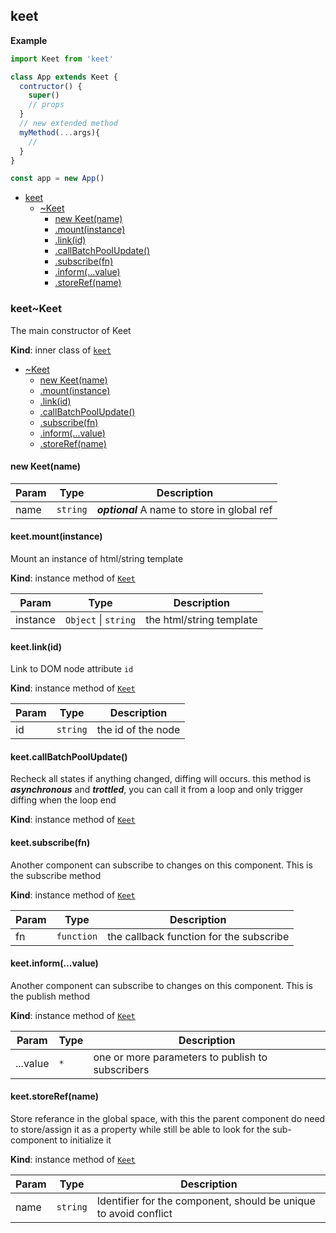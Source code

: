 <a name="module_keet"></a>

## keet
**Example**  
```js
import Keet from 'keet'class App extends Keet {  contructor() {    super()    // props  }  // new extended method  myMethod(...args){    //  }}const app = new App()
```

* [keet](#module_keet)
    * [~Keet](#module_keet..Keet)
        * [new Keet(name)](#new_module_keet..Keet_new)
        * [.mount(instance)](#module_keet..Keet+mount)
        * [.link(id)](#module_keet..Keet+link)
        * [.callBatchPoolUpdate()](#module_keet..Keet+callBatchPoolUpdate)
        * [.subscribe(fn)](#module_keet..Keet+subscribe)
        * [.inform(...value)](#module_keet..Keet+inform)
        * [.storeRef(name)](#module_keet..Keet+storeRef)

<a name="module_keet..Keet"></a>

### keet~Keet
The main constructor of Keet

**Kind**: inner class of [<code>keet</code>](#module_keet)  

* [~Keet](#module_keet..Keet)
    * [new Keet(name)](#new_module_keet..Keet_new)
    * [.mount(instance)](#module_keet..Keet+mount)
    * [.link(id)](#module_keet..Keet+link)
    * [.callBatchPoolUpdate()](#module_keet..Keet+callBatchPoolUpdate)
    * [.subscribe(fn)](#module_keet..Keet+subscribe)
    * [.inform(...value)](#module_keet..Keet+inform)
    * [.storeRef(name)](#module_keet..Keet+storeRef)

<a name="new_module_keet..Keet_new"></a>

#### new Keet(name)

| Param | Type | Description |
| --- | --- | --- |
| name | <code>string</code> | ***optional*** A name to store in global ref |

<a name="module_keet..Keet+mount"></a>

#### keet.mount(instance)
Mount an instance of html/string template

**Kind**: instance method of [<code>Keet</code>](#module_keet..Keet)  

| Param | Type | Description |
| --- | --- | --- |
| instance | <code>Object</code> \| <code>string</code> | the html/string template |

<a name="module_keet..Keet+link"></a>

#### keet.link(id)
Link to DOM node attribute ```id```

**Kind**: instance method of [<code>Keet</code>](#module_keet..Keet)  

| Param | Type | Description |
| --- | --- | --- |
| id | <code>string</code> | the id of the node |

<a name="module_keet..Keet+callBatchPoolUpdate"></a>

#### keet.callBatchPoolUpdate()
Recheck all states if anything changed, diffing will occurs.this method is ***asynchronous*** and ***trottled***, you can call it from a loop andonly trigger diffing when the loop end

**Kind**: instance method of [<code>Keet</code>](#module_keet..Keet)  
<a name="module_keet..Keet+subscribe"></a>

#### keet.subscribe(fn)
Another component can subscribe to changes on this component.This is the subscribe method

**Kind**: instance method of [<code>Keet</code>](#module_keet..Keet)  

| Param | Type | Description |
| --- | --- | --- |
| fn | <code>function</code> | the callback function for the subscribe |

<a name="module_keet..Keet+inform"></a>

#### keet.inform(...value)
Another component can subscribe to changes on this component.This is the publish method

**Kind**: instance method of [<code>Keet</code>](#module_keet..Keet)  

| Param | Type | Description |
| --- | --- | --- |
| ...value | <code>\*</code> | one or more parameters to publish to subscribers |

<a name="module_keet..Keet+storeRef"></a>

#### keet.storeRef(name)
Store referance in the global space, with this the parent component do needto store/assign it as a property while still be able to look for the sub-componentto initialize it

**Kind**: instance method of [<code>Keet</code>](#module_keet..Keet)  

| Param | Type | Description |
| --- | --- | --- |
| name | <code>string</code> | Identifier for the component, should be unique to avoid conflict |

